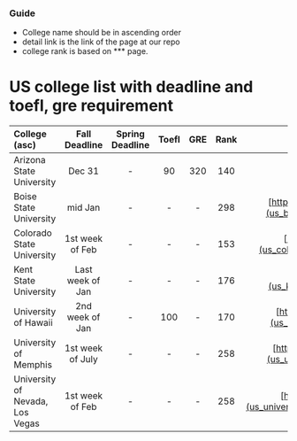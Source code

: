
### Guide
  - College name should be in ascending order
  - detail link is the link of the page at our repo
  - college rank is based on *** page.

# US college list with deadline and toefl, gre requirement

| College (asc)  | Fall Deadline  | Spring Deadline | Toefl | GRE | Rank | detail link |
| :------------ |:---------------:| :-----:| :-----:| :-----:| :-----:| :-----:|
| Arizona State University      | Dec 31 | - | 90 | 320 | 140 | [asu](us_arizona_state_university.md) |
| Boise State University | mid Jan | - | - | - | 298 | [https://coen.boisestate.edu/](us_boise_state_university.md) |
| Colorado State University | 1st week of Feb | - | - | - | 153 | [https://colostate.edu](us_colorado_state_university.md) |
| Kent State University | Last week of Jan | - | - | - | 176 | [https://kent.edu](us_kent_state_university.md) |
| University of Hawaii      | 2nd week of Jan | - | 100 | - | 170 | [https://www.hawaii.edu/](us_university_of_hawaii.md) |
| University of Memphis | 1st week of July | - | - | - | 258 | [http://www.memphis.edu/](us_univerity_of_memphis.md) |
| University of Nevada, Los Vegas | 1st week of Feb | - | - | - | 258 | [https://www.unlv.edu/](us_university_of_nevada_los_vegas.md) |
